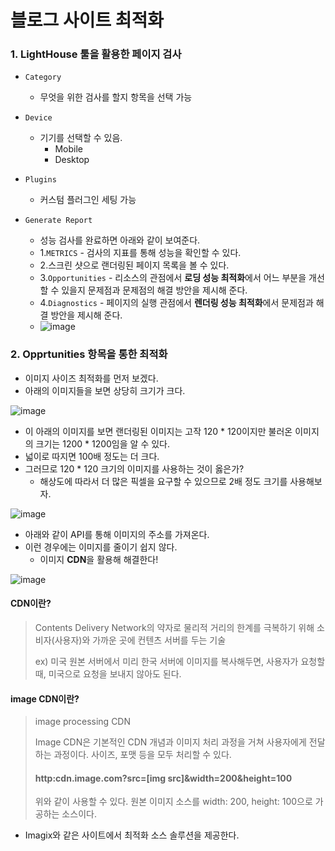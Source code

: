 # 블로그 사이트 최적화

### 1. LightHouse 툴을 활용한 페이지 검사

- `Category`
  - 무엇을 위한 검사를 할지 항목을 선택 가능
- `Device`
  - 기기를 선택할 수 있음.
    - Mobile
    - Desktop
- `Plugins`
  - 커스텀 플러그인 세팅 가능

- `Generate Report`
  - 성능 검사를 완료하면 아래와 같이 보여준다.
  - 1.`METRICS` - 검사의 지표를 통해 성능을 확인할 수 있다.
  - 2.스크린 샷으로 랜더링된 페이지 목록을 볼 수 있다.
  - 3.`Opportunities` - 리소스의 관점에서 **로딩 성능 최적화**에서 어느 부분을 개선할 수 있을지 문제점과 문제점의 해결 방안을 제시해 준다.
  - 4.`Diagnostics` - 페이지의 실행 관점에서 **렌더링 성능 최적화**에서 문제점과 해결 방안을 제시해 준다.
  - ![image](https://user-images.githubusercontent.com/90893428/190467126-e9bde866-40c7-4670-a3d7-fbdf22dce8d3.png)



### 2. Opprtunities 항목을 통한 최적화

- 이미지 사이즈 최적화를 먼저 보겠다.
- 아래의 이미지들을 보면 상당히 크기가 크다.

![image](https://user-images.githubusercontent.com/90893428/190468896-1cd1268b-9e62-4451-9941-5e4298da7968.png)

- 이 아래의 이미지를 보면 랜더링된 이미지는 고작 120 * 120이지만 불러온 이미지의 크기는 1200 * 1200임을 알 수 있다.
- 넓이로 따지면 100배 정도는 더 크다.
- 그러므로 120 * 120 크기의 이미지를 사용하는 것이 옳은가?
  - 해상도에 따라서 더 많은 픽셀을 요구할 수 있으므로 2배 정도 크기를 사용해보자.

![image](https://user-images.githubusercontent.com/90893428/190470905-ca9b14dd-9323-4fcd-92cb-2a0c6e8ff208.png)

- 아래와 같이 API를 통해 이미지의 주소를 가져온다.
- 이런 경우에는 이미지를 줄이기 쉽지 않다.
  - 이미지 **CDN**을 활용해 해결한다!

![image](https://user-images.githubusercontent.com/90893428/190472068-99b949d5-94e7-433b-a695-90c5dea5f48f.png)



#### CDN이란?

> Contents Delivery Network의 약자로 물리적 거리의 한계를 극복하기 위해 소비자(사용자)와 가까운 곳에 컨텐츠 서버를 두는 기술
>
> ex) 미국 원본 서버에서 미리 한국 서버에 이미지를 복사해두면, 사용자가 요청할 때, 미국으로 요청을 보내지 않아도 된다.



#### image CDN이란?

> image processing CDN
>
> Image CDN은 기본적인 CDN 개념과 이미지 처리 과정을 거쳐 사용자에게 전달하는 과정이다. 사이즈, 포맷 등을 모두 처리할 수 있다.
>
> #### http:cdn.image.com?src=**[img src]**&**width=200**&**height=100**
>
> 위와 같이 사용할 수 있다. 원본 이미지 소스를 width: 200, height: 100으로 가공하는 소스이다.

- Imagix와 같은 사이트에서 최적화 소스 솔루션을 제공한다.
